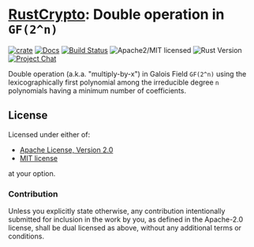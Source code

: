# [RustCrypto]: Double operation in `GF(2^n)`

[![crate][crate-image]][crate-link]
[![Docs][docs-image]][docs-link]
[![Build Status][build-image]][build-link]
![Apache2/MIT licensed][license-image]
![Rust Version][rustc-image]
[![Project Chat][chat-image]][chat-link]

Double operation (a.k.a. "multiply-by-x") in Galois Field `GF(2^n)` using
the lexicographically first polynomial among the irreducible degree `n` polynomials
having a minimum number of coefficients.

## License

Licensed under either of:

 * [Apache License, Version 2.0](http://www.apache.org/licenses/LICENSE-2.0)
 * [MIT license](http://opensource.org/licenses/MIT)

at your option.

### Contribution

Unless you explicitly state otherwise, any contribution intentionally submitted for inclusion in the work by you, as defined in the Apache-2.0 license, shall be dual licensed as above, without any additional terms or conditions.

[//]: # (badges)

[crate-image]: https://img.shields.io/crates/v/dbl.svg
[crate-link]: https://crates.io/crates/dbl
[docs-image]: https://docs.rs/dbl/badge.svg
[docs-link]: https://docs.rs/dbl/
[license-image]: https://img.shields.io/badge/license-Apache2.0/MIT-blue.svg
[rustc-image]: https://img.shields.io/badge/rustc-1.85+-blue.svg
[chat-image]: https://img.shields.io/badge/zulip-join_chat-blue.svg
[chat-link]: https://rustcrypto.zulipchat.com/#narrow/stream/260052-utils
[build-image]: https://github.com/RustCrypto/utils/actions/workflows/dbl.yml/badge.svg?branch=master
[build-link]: https://github.com/RustCrypto/utils/actions/workflows/dbl.yml?query=branch:master

[//]: # (general links)

[RustCrypto]: https://github.com/rustcrypto
